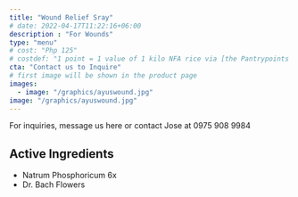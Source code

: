 ```yaml
---
title: "Wound Relief Sray"
# date: 2022-04-17T11:22:16+06:00
description : "For Wounds"
type: "menu"
# cost: "Php 125"
# costdef: "1 point = 1 value of 1 kilo NFA rice via [the Pantrypoints system](https://pantrypoints.com)"
cta: "Contact us to Inquire"
# first image will be shown in the product page
images:
  - image: "/graphics/ayuswound.jpg"
image: "/graphics/ayuswound.jpg"
---
```




For inquiries, message us here or contact Jose at 0975 908 9984


## Active Ingredients

- Natrum Phosphoricum 6x
- Dr. Bach Flowers

